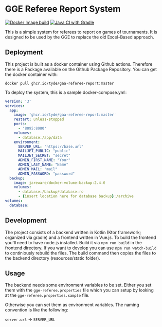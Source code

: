 # GGE Referee Report System

[![Docker Image build](https://github.com/Tyde/gaa-referee-report/actions/workflows/docker.yml/badge.svg)](https://github.com/Tyde/gaa-referee-report/actions/workflows/docker.yml)
[![Java CI with Gradle](https://github.com/Tyde/gaa-referee-report/actions/workflows/gradle.yml/badge.svg)](https://github.com/Tyde/gaa-referee-report/actions/workflows/gradle.yml)


This is a simple system for referees to report on games of tournaments. 
It is designed to be used by the GGE to replace the old Excel-Based approach.

## Deployment

This project is built as a docker container using Github actions. Therefore there is a Package available on the Github Package Repository. You can get the docker container with:
```
docker pull ghcr.io/tyde/gaa-referee-report:master
```
To deploy the system, this is a sample docker-compose.yml:
```yml
version: '3'
services:
  app:
    image: 'ghcr.io/tyde/gaa-referee-report:master'
    restart: unless-stopped
    ports:
      - '8095:8080'
    volumes:
      - database:/app/data
    environment:
      SERVER_URL: "https://base.url"
      MAILJET_PUBLIC: "public"
      MAILJET_SECRET: "secret"
      ADMIN_FIRST_NAME: "Your"
      ADMIN_LAST_NAME: "Name"
      ADMIN_MAIL: "mail"
      ADMIN_PASSWORD: "password"
  backup:
    image: jareware/docker-volume-backup:2.4.0
    volumes:
      - database:/backup/database:ro
      - {insert location here for database backup}:/archive
volumes:
  database:
```

## Development

The project consists of a backend written in Kotlin (Ktor framework; organized via gradle) and a frontend
written in Vue.js. To build the frontend you'll need to have node.js installed.
Build it via `npm run build` in the frontend directory. 
If you want to develop you can use `npm run watch-build` to continiously rebuild the files.
The build command then copies the files to the backend directory (resources/static folder).

## Usage

The backend needs some environment variables to be set.
Either you set them with the `gge-referee.properties` file which you 
can setup by looking at the  `gge-referee.properties.sample` file.

Otherwise you can set them as environment variables. 
The naming convention is like the following: 

`server.url` -> `SERVER_URL`

